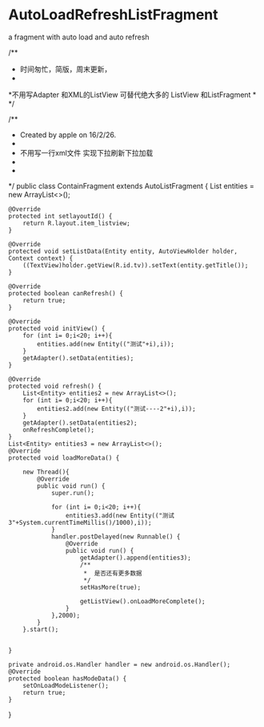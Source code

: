 # AutoLoadRefreshListFragment
a fragment with auto load and auto refresh


/**
 *  时间匆忙，简版，周末更新，
 *
 *不用写Adapter 和XML的ListView 可替代绝大多的 ListView 和ListFragment
 *
 */

/**
 * Created by apple on 16/2/26.
 *
 *  不用写一行xml文件 实现下拉刷新下拉加载
 *
 *
 */
public class ContainFragment extends AutoListFragment<Entity> {
    List<Entity> entities = new ArrayList<>();

    @Override
    protected int setlayoutId() {
        return R.layout.item_listview;
    }

    @Override
    protected void setListData(Entity entity, AutoViewHolder holder, Context context) {
        ((TextView)holder.getView(R.id.tv)).setText(entity.getTitle());
    }

    @Override
    protected boolean canRefresh() {
        return true;
    }

    @Override
    protected void initView() {
        for (int i= 0;i<20; i++){
            entities.add(new Entity(("测试"+i),i));
        }
        getAdapter().setData(entities);
    }

    @Override
    protected void refresh() {
        List<Entity> entities2 = new ArrayList<>();
        for (int i= 0;i<20; i++){
            entities2.add(new Entity(("测试----2"+i),i));
        }
        getAdapter().setData(entities2);
        onRefreshComplete();
    }
    List<Entity> entities3 = new ArrayList<>();
    @Override
    protected void loadMoreData() {

        new Thread(){
            @Override
            public void run() {
                super.run();

                for (int i= 0;i<20; i++){
                    entities3.add(new Entity(("测试3"+System.currentTimeMillis()/1000),i));
                }
                handler.postDelayed(new Runnable() {
                    @Override
                    public void run() {
                        getAdapter().append(entities3);
                        /**
                         *  是否还有更多数据
                         */
                        setHasMore(true);

                        getListView().onLoadMoreComplete();
                    }
                },2000);
            }
        }.start();


    }

    private android.os.Handler handler = new android.os.Handler();
    @Override
    protected boolean hasModeData() {
        setOnLoadModeListener();
        return true;
    }
}
